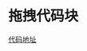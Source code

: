
# 拖拽代码块
[代码地址](https://github.com/yitjhy/generate-block-static-site/tree/master/docs/hightlightCode)
